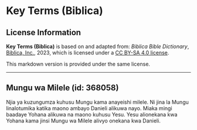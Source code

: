# Key Terms (Biblica)

## License Information

**Key Terms (Biblica)** is based on and adapted from: _Biblica Bible Dictionary_, [Biblica, Inc.](https://www.biblica.com/), 2023, which is licensed under a [CC BY-SA 4.0 license](https://creativecommons.org/licenses/by-sa/4.0/legalcode.en).

This markdown version is provided under the same license.



--------------------------------

## Mungu wa Milele (id: 368058)

Njia ya kuzungumza kuhusu Mungu kama anayeishi milele. Ni jina la Mungu linalotumika katika maono ambayo Danieli alikuwa nayo. Miaka mingi baadaye Yohana alikuwa na maono kuhusu Yesu. Yesu alionekana kwa Yohana kama jinsi Mungu wa Milele alivyo onekana kwa Danieli.


